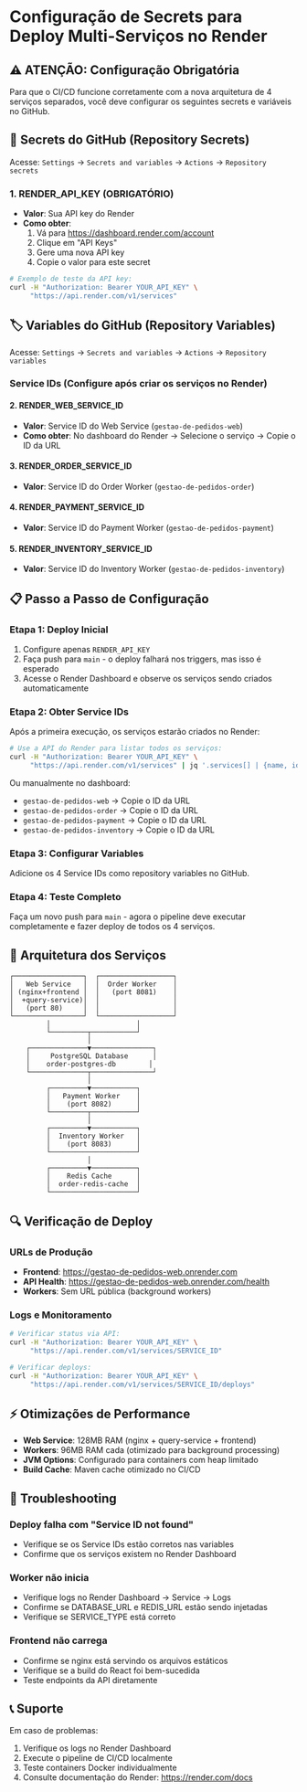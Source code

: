 # Configuração de Secrets para Deploy Multi-Serviços no Render

## ⚠️ ATENÇÃO: Configuração Obrigatória

Para que o CI/CD funcione corretamente com a nova arquitetura de 4 serviços separados, você deve configurar os seguintes secrets e variáveis no GitHub.

## 🔐 Secrets do GitHub (Repository Secrets)

Acesse: `Settings` → `Secrets and variables` → `Actions` → `Repository secrets`

### 1. RENDER_API_KEY (OBRIGATÓRIO)
- **Valor**: Sua API key do Render
- **Como obter**: 
  1. Vá para https://dashboard.render.com/account
  2. Clique em "API Keys" 
  3. Gere uma nova API key
  4. Copie o valor para este secret

```bash
# Exemplo de teste da API key:
curl -H "Authorization: Bearer YOUR_API_KEY" \
     "https://api.render.com/v1/services"
```

## 🏷️ Variables do GitHub (Repository Variables)

Acesse: `Settings` → `Secrets and variables` → `Actions` → `Repository variables`

### Service IDs (Configure após criar os serviços no Render)

#### 2. RENDER_WEB_SERVICE_ID
- **Valor**: Service ID do Web Service (`gestao-de-pedidos-web`)
- **Como obter**: No dashboard do Render → Selecione o serviço → Copie o ID da URL

#### 3. RENDER_ORDER_SERVICE_ID  
- **Valor**: Service ID do Order Worker (`gestao-de-pedidos-order`)

#### 4. RENDER_PAYMENT_SERVICE_ID
- **Valor**: Service ID do Payment Worker (`gestao-de-pedidos-payment`)

#### 5. RENDER_INVENTORY_SERVICE_ID
- **Valor**: Service ID do Inventory Worker (`gestao-de-pedidos-inventory`)

## 📋 Passo a Passo de Configuração

### Etapa 1: Deploy Inicial
1. Configure apenas `RENDER_API_KEY`
2. Faça push para `main` - o deploy falhará nos triggers, mas isso é esperado
3. Acesse o Render Dashboard e observe os serviços sendo criados automaticamente

### Etapa 2: Obter Service IDs
Após a primeira execução, os serviços estarão criados no Render:

```bash
# Use a API do Render para listar todos os serviços:
curl -H "Authorization: Bearer YOUR_API_KEY" \
     "https://api.render.com/v1/services" | jq '.services[] | {name, id}'
```

Ou manualmente no dashboard:
- `gestao-de-pedidos-web` → Copie o ID da URL
- `gestao-de-pedidos-order` → Copie o ID da URL  
- `gestao-de-pedidos-payment` → Copie o ID da URL
- `gestao-de-pedidos-inventory` → Copie o ID da URL

### Etapa 3: Configurar Variables
Adicione os 4 Service IDs como repository variables no GitHub.

### Etapa 4: Teste Completo
Faça um novo push para `main` - agora o pipeline deve executar completamente e fazer deploy de todos os 4 serviços.

## 🎯 Arquitetura dos Serviços

```
┌─────────────────┐  ┌──────────────────┐
│   Web Service   │  │  Order Worker    │
│ (nginx+frontend │  │   (port 8081)    │
│  +query-service)│  │                  │
│   (port 80)     │  │                  │
└─────────────────┘  └──────────────────┘
         │                     │
         └─────────┬───────────┘
                   │
    ┌──────────────▼───────────────┐
    │     PostgreSQL Database      │
    │    order-postgres-db        │
    └──────────────┬───────────────┘
                   │
         ┌─────────▼───────────┐
         │   Payment Worker    │
         │    (port 8082)      │
         └─────────┬───────────┘
                   │
         ┌─────────▼───────────┐
         │  Inventory Worker   │
         │    (port 8083)      │
         └─────────────────────┘
                   │
         ┌─────────▼───────────┐
         │    Redis Cache      │
         │  order-redis-cache  │
         └─────────────────────┘
```

## 🔍 Verificação de Deploy

### URLs de Produção
- **Frontend**: https://gestao-de-pedidos-web.onrender.com
- **API Health**: https://gestao-de-pedidos-web.onrender.com/health
- **Workers**: Sem URL pública (background workers)

### Logs e Monitoramento
```bash
# Verificar status via API:
curl -H "Authorization: Bearer YOUR_API_KEY" \
     "https://api.render.com/v1/services/SERVICE_ID"

# Verificar deploys:
curl -H "Authorization: Bearer YOUR_API_KEY" \
     "https://api.render.com/v1/services/SERVICE_ID/deploys"
```

## ⚡ Otimizações de Performance

- **Web Service**: 128MB RAM (nginx + query-service + frontend)
- **Workers**: 96MB RAM cada (otimizado para background processing)
- **JVM Options**: Configurado para containers com heap limitado
- **Build Cache**: Maven cache otimizado no CI/CD

## 🚨 Troubleshooting

### Deploy falha com "Service ID not found"
- Verifique se os Service IDs estão corretos nas variables
- Confirme que os serviços existem no Render Dashboard

### Worker não inicia
- Verifique logs no Render Dashboard → Service → Logs
- Confirme se DATABASE_URL e REDIS_URL estão sendo injetadas
- Verifique se SERVICE_TYPE está correto

### Frontend não carrega
- Confirme se nginx está servindo os arquivos estáticos
- Verifique se a build do React foi bem-sucedida
- Teste endpoints da API diretamente

## 📞 Suporte

Em caso de problemas:
1. Verifique os logs no Render Dashboard
2. Execute o pipeline de CI/CD localmente
3. Teste containers Docker individualmente
4. Consulte documentação do Render: https://render.com/docs
